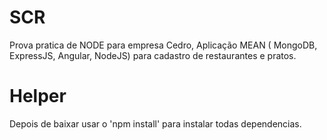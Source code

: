 # SCR

Prova pratica de NODE para empresa Cedro, Aplicação MEAN ( MongoDB, ExpressJS, Angular, NodeJS) para cadastro de restaurantes e pratos.

# Helper

Depois de baixar usar o 'npm install' para instalar todas dependencias.
